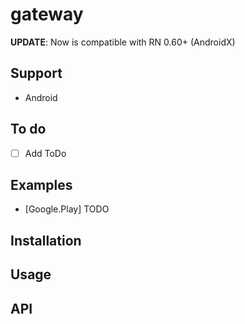 # gateway

**UPDATE**: Now is compatible with RN 0.60+ (AndroidX)


## Support

 - Android
 
## To do

 - [ ] Add ToDo

## Examples

- [Google.Play] TODO

## Installation

## Usage

## API


